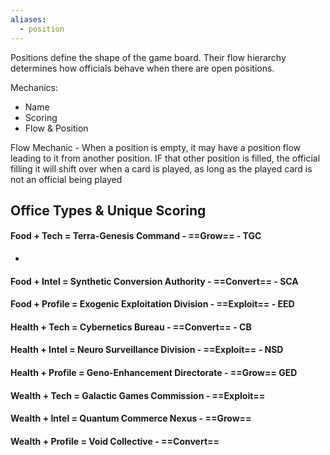```yaml
---
aliases:
  - position
---
```




Positions define the shape of the game board.  Their flow hierarchy determines how officials behave when there are open positions.

Mechanics:
- Name
- Scoring
- Flow & Position


Flow Mechanic - When a position is empty, it may have a position flow leading to it from another position.  IF that other position is filled, the official filling it will shift over when a card is played, as long as the played card is not an official being played

## Office Types & Unique Scoring
#### Food + Tech = **Terra-Genesis Command** - ==Grow== - TGC
- 

#### Food + Intel = **Synthetic Conversion Authority** - ==Convert== - SCA

#### Food + Profile = **Exogenic Exploitation Division** - ==Exploit== - EED

#### Health + Tech = **Cybernetics Bureau** - ==Convert== - CB

#### Health + Intel = **Neuro Surveillance Division** - ==Exploit== - NSD

#### Health + Profile = **Geno-Enhancement Directorate** - ==Grow== GED

#### Wealth + Tech = **Galactic Games Commission** - ==Exploit== 

#### Wealth + Intel = **Quantum Commerce Nexus** - ==Grow==

#### Wealth + Profile = **Void Collective**   - ==Convert==